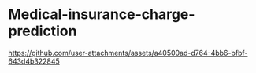 # Medical-insurance-charge-prediction

https://github.com/user-attachments/assets/a40500ad-d764-4bb6-bfbf-643d4b322845
